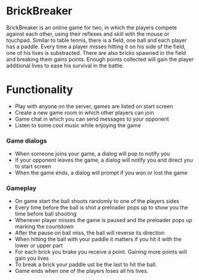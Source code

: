 # BrickBreaker

BrickBreaker is an online game for two, in which the players compete against each other, using their reflexes and skill with the mouse or touchpad. Similar to table tennis, there is a field, one ball and each player has a paddle. Every time a player misses hitting it on his side of the field, one of his lives is substracted. There are also bricks spawned in the field and breaking them gains points. Enough points collected will gain the player additional lives to ease his survival in the battle.

# Functionality

  - Play with anyone on the server, games are listed on start screen
  - Create a new game room in which other players can join
  - Game chat in which you can send messages to your opponent
  - Listen to some cool music while enjoying the game

### Game dialogs
  - When someone joins your game, a dialog will pop to notify you
  - If your opponent leaves the game, a dialog will notify you and direct you to start screen
  - When the game ends, a dialog will prompt if you won or lost the game

### Gameplay
  - On game start the ball shoots randomly to one of the players sides
  - Every time before the ball is shot a preloader pops up to show you the time before ball shooting
  - Whenever player misses the game is paused and the preloader pops up marking the countdown
  - After the pause on ball miss, the ball will reverse its direction
  - When hitting the ball with your paddle it matters if you hit it with the lower or upper part
  - For each brick you brake you receive a point. Gaining more points will gain you lives
  - To break a brick your paddle ust be the last to hit the ball.
  - Game ends when one of the players loses all his lives.